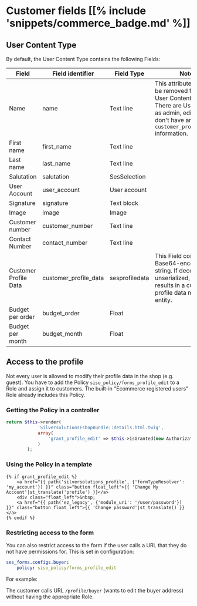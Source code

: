 # Customer fields [[% include 'snippets/commerce_badge.md' %]]

## User Content Type

By default, the User Content Type contains the following Fields:

|Field|Field identifier|Field Type|Note|
|--- |--- |--- |--- |
|Name|name|Text line|This attribute cannot be removed from the User Content Type. There are Users (such as admin, editors) who don't have any `customer_profile_data` information.|
|First name|first_name|Text line||
|Last name|last_name|Text line||
|Salutation|salutation|SesSelection||
|User Account|user_account|User account||
|Signature|signature|Text block||
|Image|image|Image||
|Customer number|customer_number|Text line||
|Contact Number|contact_number|Text line||
|Customer Profile Data|customer_profile_data|sesprofiledata|This Field contains a Base64-encoded string. If decoded and unserialized, this results in a customer profile data model entity.|
|Budget per order|budget_order|Float||
|Budget per month|budget_month|Float||

## Access to the profile

Not every user is allowed to modify their profile data in the shop (e.g. guest).
You have to add the Policy `siso_policy/forms_profile_edit` to a Role and assign it to customers.
The built-in "Ecommerce registered users" Role already includes this Policy.

### Getting the Policy in a controller

``` php
return $this->render(
            'SilversolutionsEshopBundle::details.html.twig',
            array(
                'grant_profile_edit' => $this->isGranted(new AuthorizationAttribute('siso_policy', 'forms_profile_edit')),
            )
        );
```

### Using the Policy in a template

``` html+twig
{% if grant_profile_edit %}
    <a href="{{ path('silversolutions_profile', {'formTypeResolver': 'my_account'}) }}" class="button float_left">{{ 'Change My Account'|st_translate('profile') }}</a>
    <div class="float_left">&nbsp;
    <a href="{{ path('ez_legacy', {'module_uri': '/user/password'}) }}" class="button float_left">{{ 'Change password'|st_translate() }}</a>
{% endif %}
```

### Restricting access to the form

You can also restrict access to the form if the user calls a URL that they do not have permissions for.
This is set in configuration:

``` yaml
ses_forms.configs.buyer:
    policy: siso_policy/forms_profile_edit
```

For example:

The customer calls URL `/profile/buyer` (wants to edit the buyer address) without having the appropriate Role.
